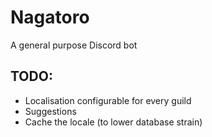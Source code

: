 # Nagatoro
A general purpose Discord bot

## TODO:
- Localisation configurable for every guild
- Suggestions
- Cache the locale (to lower database strain)

